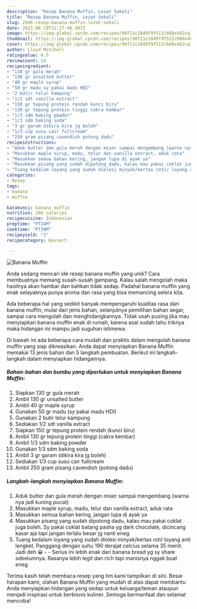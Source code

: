 ```yaml
---
description: "Resep Banana Muffin, Lezat Sekali"
title: "Resep Banana Muffin, Lezat Sekali"
slug: 2946-resep-banana-muffin-lezat-sekali
date: 2021-06-19T12:17:48.307Z
image: https://img-global.cpcdn.com/recipes/98f11c1849f9f513/680x482cq70/banana-muffin-foto-resep-utama.jpg
thumbnail: https://img-global.cpcdn.com/recipes/98f11c1849f9f513/680x482cq70/banana-muffin-foto-resep-utama.jpg
cover: https://img-global.cpcdn.com/recipes/98f11c1849f9f513/680x482cq70/banana-muffin-foto-resep-utama.jpg
author: Lloyd Mitchell
ratingvalue: 4.5
reviewcount: 14
recipeingredient:
- "130 gr gula merah"
- "130 gr unsalted butter"
- "40 gr maple syrup"
- "50 gr madu sy pakai madu HDI"
- "2 butir telur kampung"
- "1/2 sdt vanilla extract"
- "150 gr tepung protein rendah kunci biru"
- "130 gr tepung protein tinggi cakra kembar"
- "1/3 sdm baking powder"
- "1/3 sdm baking soda"
- "3 gr garam dikira kira jg boleh"
- "1/3 cup susu cair fullcream"
- "250 gram pisang cavendish potong dadu"
recipeinstructions:
- "Aduk butter dan gula merah dengan mixer sampai mengembang (warna nya jadi kuning pucat)"
- "Masukkan maple syrup, madu, telur dan vanilla extract, aduk rata"
- "Masukkan semua bahan kering, jangan lupa di ayak ya"
- "Masukkan pisang yang sudah dipotong dadu, kalau mau pakai coklat juga boleh. Sy pakai coklat batang pasha yg dark chocolate, dicincang kasar aja tapi jangan terlalu besar jg nanti eneg."
- "Tuang kedalam loyang yang sudah diolesi minyak/kertas roti/ loyang anti lengket. Panggang dengan suhu 190 derajat celcius selama 35 menit. Jadi deh 😀   Serius ini lebih enak dari banana bread yg sy share sebelumnya. Rasanya lebih legit dan rich tapi manisnya nggak buat eneg."
categories:
- Resep
tags:
- banana
- muffin

katakunci: banana muffin 
nutrition: 204 calories
recipecuisine: Indonesian
preptime: "PT24M"
cooktime: "PT30M"
recipeyield: "3"
recipecategory: Dessert

---
```



![Banana Muffin](https://img-global.cpcdn.com/recipes/98f11c1849f9f513/680x482cq70/banana-muffin-foto-resep-utama.jpg)

Anda sedang mencari ide resep banana muffin yang unik? Cara membuatnya memang susah-susah gampang. Kalau salah mengolah maka hasilnya akan hambar dan bahkan tidak sedap. Padahal banana muffin yang enak selayaknya punya aroma dan rasa yang bisa memancing selera kita.

Ada beberapa hal yang sedikit banyak mempengaruhi kualitas rasa dari banana muffin, mulai dari jenis bahan, selanjutnya pemilihan bahan segar, sampai cara mengolah dan menghidangkannya. Tidak usah pusing jika mau menyiapkan banana muffin enak di rumah, karena asal sudah tahu triknya maka hidangan ini mampu jadi suguhan istimewa.




Di bawah ini ada beberapa cara mudah dan praktis dalam mengolah banana muffin yang siap dikreasikan. Anda dapat menyiapkan Banana Muffin memakai 13 jenis bahan dan 5 langkah pembuatan. Berikut ini langkah-langkah dalam menyiapkan hidangannya.

<!--inarticleads1-->

##### Bahan-bahan dan bumbu yang diperlukan untuk menyiapkan Banana Muffin:

1. Siapkan 130 gr gula merah
1. Ambil 130 gr unsalted butter
1. Ambil 40 gr maple syrup
1. Gunakan 50 gr madu (sy pakai madu HDI)
1. Gunakan 2 butir telur kampung
1. Sediakan 1/2 sdt vanilla extract
1. Siapkan 150 gr tepung protein rendah (kunci biru)
1. Ambil 130 gr tepung protein tinggi (cakra kembar)
1. Ambil 1/3 sdm baking powder
1. Gunakan 1/3 sdm baking soda
1. Ambil 3 gr garam (dikira kira jg boleh)
1. Sediakan 1/3 cup susu cair fullcream
1. Ambil 250 gram pisang cavendish (potong dadu)




<!--inarticleads2-->

##### Langkah-langkah menyiapkan Banana Muffin:

1. Aduk butter dan gula merah dengan mixer sampai mengembang (warna nya jadi kuning pucat)
1. Masukkan maple syrup, madu, telur dan vanilla extract, aduk rata
1. Masukkan semua bahan kering, jangan lupa di ayak ya
1. Masukkan pisang yang sudah dipotong dadu, kalau mau pakai coklat juga boleh. Sy pakai coklat batang pasha yg dark chocolate, dicincang kasar aja tapi jangan terlalu besar jg nanti eneg.
1. Tuang kedalam loyang yang sudah diolesi minyak/kertas roti/ loyang anti lengket. Panggang dengan suhu 190 derajat celcius selama 35 menit. Jadi deh 😀  -  - Serius ini lebih enak dari banana bread yg sy share sebelumnya. Rasanya lebih legit dan rich tapi manisnya nggak buat eneg.




Terima kasih telah membaca resep yang tim kami tampilkan di sini. Besar harapan kami, olahan Banana Muffin yang mudah di atas dapat membantu Anda menyiapkan hidangan yang sedap untuk keluarga/teman ataupun menjadi inspirasi untuk berbisnis kuliner. Semoga bermanfaat dan selamat mencoba!
